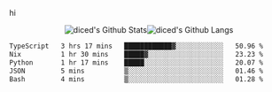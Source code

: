 hi

<div align="center">
  <img align="center" style="padding:0" src="https://github-readme-stats-dzcp99cze-dicedtomatos-projects.vercel.app/api?username=diced&show_icons=true&count_private=true&include_all_commits=true&hide=contribs&custom_title=GitHub%20Stats&theme=transparent&hide_border=true" alt="diced's Github Stats"><img align="center" style="padding:0" src="https://github-readme-stats-dzcp99cze-dicedtomatos-projects.vercel.app/api/top-langs/?username=diced&layout=compact&hide_border=true&theme=transparent" alt="diced's Github Langs">
</div>

<!--START_SECTION:waka-->

```txt
TypeScript   3 hrs 17 mins   ████████████▓░░░░░░░░░░░░   50.96 %
Nix          1 hr 30 mins    █████▓░░░░░░░░░░░░░░░░░░░   23.23 %
Python       1 hr 17 mins    █████░░░░░░░░░░░░░░░░░░░░   20.07 %
JSON         5 mins          ▒░░░░░░░░░░░░░░░░░░░░░░░░   01.46 %
Bash         4 mins          ▒░░░░░░░░░░░░░░░░░░░░░░░░   01.28 %
```

<!--END_SECTION:waka-->
